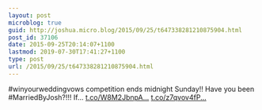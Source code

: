 ```yaml
---
layout: post
microblog: true
guid: http://joshua.micro.blog/2015/09/25/t647338281210875904.html
post_id: 37106
date: 2015-09-25T20:14:07+1100
lastmod: 2019-07-30T17:41:27+1100
type: post
url: /2015/09/25/t647338281210875904.html
---
```

#winyourweddingvows competition ends midnight Sunday!! Have you been #MarriedByJosh?!!! If… [t.co/W8M2JbnpA...](http://t.co/W8M2JbnpA3) [t.co/z7qvov4fP...](http://t.co/z7qvov4fPd)

